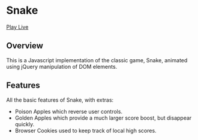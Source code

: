 # Snake

[Play Live][snake]

[snake]: http://mpiercy827.github.io

## Overview

This is a Javascript implementation of the classic game, Snake, animated using jQuery manipulation
of DOM elements.

## Features
All the basic features of Snake, with extras:
* Poison Apples which reverse user controls.
* Golden Apples which provide a much larger score boost, but disappear quickly.
* Browser Cookies used to keep track of local high scores.
